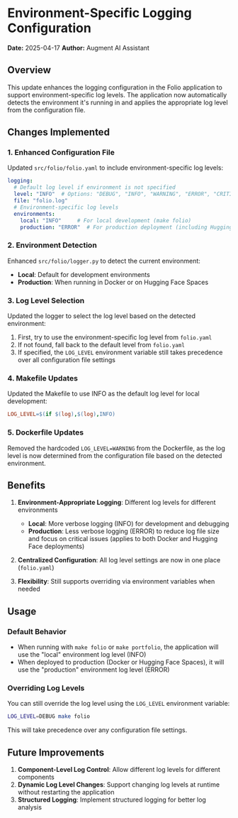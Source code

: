 # Environment-Specific Logging Configuration

**Date:** 2025-04-17
**Author:** Augment AI Assistant

## Overview

This update enhances the logging configuration in the Folio application to support environment-specific log levels. The application now automatically detects the environment it's running in and applies the appropriate log level from the configuration file.

## Changes Implemented

### 1. Enhanced Configuration File

Updated `src/folio/folio.yaml` to include environment-specific log levels:

```yaml
logging:
  # Default log level if environment is not specified
  level: "INFO"  # Options: "DEBUG", "INFO", "WARNING", "ERROR", "CRITICAL"
  file: "folio.log"
  # Environment-specific log levels
  environments:
    local: "INFO"     # For local development (make folio)
    production: "ERROR"  # For production deployment (including Hugging Face)
```

### 2. Environment Detection

Enhanced `src/folio/logger.py` to detect the current environment:

- **Local**: Default for development environments
- **Production**: When running in Docker or on Hugging Face Spaces

### 3. Log Level Selection

Updated the logger to select the log level based on the detected environment:

1. First, try to use the environment-specific log level from `folio.yaml`
2. If not found, fall back to the default level from `folio.yaml`
3. If specified, the `LOG_LEVEL` environment variable still takes precedence over all configuration file settings

### 4. Makefile Updates

Updated the Makefile to use INFO as the default log level for local development:

```makefile
LOG_LEVEL=$(if $(log),$(log),INFO)
```

### 5. Dockerfile Updates

Removed the hardcoded `LOG_LEVEL=WARNING` from the Dockerfile, as the log level is now determined from the configuration file based on the detected environment.

## Benefits

1. **Environment-Appropriate Logging**: Different log levels for different environments
   - **Local**: More verbose logging (INFO) for development and debugging
   - **Production**: Less verbose logging (ERROR) to reduce log file size and focus on critical issues (applies to both Docker and Hugging Face deployments)

2. **Centralized Configuration**: All log level settings are now in one place (`folio.yaml`)

3. **Flexibility**: Still supports overriding via environment variables when needed

## Usage

### Default Behavior

- When running with `make folio` or `make portfolio`, the application will use the "local" environment log level (INFO)
- When deployed to production (Docker or Hugging Face Spaces), it will use the "production" environment log level (ERROR)

### Overriding Log Levels

You can still override the log level using the `LOG_LEVEL` environment variable:

```bash
LOG_LEVEL=DEBUG make folio
```

This will take precedence over any configuration file settings.

## Future Improvements

1. **Component-Level Log Control**: Allow different log levels for different components
2. **Dynamic Log Level Changes**: Support changing log levels at runtime without restarting the application
3. **Structured Logging**: Implement structured logging for better log analysis
